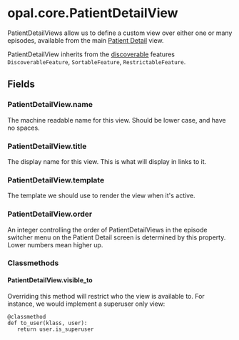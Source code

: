 # opal.core.PatientDetailView

PatientDetailViews allow us to define a custom view over either one or many episodes,
available from the main [Patient Detail](../guides/patient_detail_views.md) view.

PatientDetailView inherits from the [discoverable](../guides/discoverable.md) features
`DiscoverableFeature`, `SortableFeature`, `RestrictableFeature`.

## Fields

### PatientDetailView.name

The machine readable name for this view. Should be lower case, and have no spaces.

### PatientDetailView.title

The display name for this view. This is what will display in links to it.

### PatientDetailView.template

The template we should use to render the view when it's active.

### PatientDetailView.order

An integer controlling the order of PatientDetailViews in the episode switcher menu on
the Patient Detail screen is determined by this property. Lower numbers mean higher up.

### Classmethods

#### PatientDetailView.visible_to

Overriding this method will restrict who the view is available to. For instance, we
would implement a superuser only view:

    @classmethod
    def to_user(klass, user):
       return user.is_superuser
